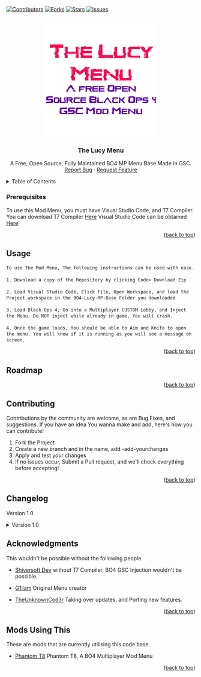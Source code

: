 <div id="top"></div>

[![Contributors][contributors-shield]][contributors-url]
[![Forks][forks-shield]][forks-url]
[![Stars][stars-shield]][stars-url]
[![Issues][issues-shield]][issues-url]



<!-- PROJECT LOGO -->
<br />
<div align="center">
  <a href="https://github.com/TheUnknownCod3r/BO4-Lucy-MP-Base">
    <img src="images/logo.png" alt="Logo" width="300" height="300">
  </a>
  <h3 align="center">The Lucy Menu</h3>

  <p align="center">
	A Free, Open Source, Fully Maintained BO4 MP Menu Base Made in GSC.
    <br />
    <a href="https://github.com/TheUnknownCod3r/BO4-Lucy-MP-Base/issues">Report Bug</a>
    ·
    <a href="https://github.com/TheUnknownCod3r/BO4-Lucy-MP-Base/issues">Request Feature</a>
  </p>
</div>



<!-- TABLE OF CONTENTS -->
<details>
  <summary>Table of Contents</summary>
  <ol>
    <li><a href="#prerequisites">Prerequisites</a></li>
    <li><a href="#usage">Usage</a></li>
    <li><a href="#roadmap">Roadmap</a></li>
    <li><a href="#contributing">Contributing</a></li>
	  <li><a href="#changelog">Changelog</a></li>
    <li><a href="#acknowledgments">Acknowledgments</a></li>
    <li><a href="#mods-using-this">Mods Using The Base</a></li>
  </ol>
</details>




### Prerequisites

To use this Mod Menu, you must have Visual Studio Code, and T7 Compiler.
You can download T7 Compiler [Here](https://www.github.com/shiversoftdev/t7-compiler/releases/)
Visual Studio Code can be obtained [Here](https://code.visualstudio.com/)

<p align="right">(<a href="#top">back to top</a>)</p>



<!-- USAGE EXAMPLES -->
## Usage
	To use The Mod Menu, The following instructions can be used with ease. 
	
	1. Download a copy of the Repository by clicking Code> Download Zip
	
	2. Load Visual Studio Code, Click File, Open Workspace, and load the Project.workspace in the BO4-Lucy-MP-Base Folder you downloaded
	
	3. Load Black Ops 4, Go into a Multiplayer CUSTOM Lobby, and Inject the Menu. Do NOT inject while already in game, You will crash.
	
	4. Once the game loads, You should be able to Aim and Knife to open the menu. You will know if it is running as you will see a message on screen.

<p align="right">(<a href="#top">back to top</a>)</p>



<!-- ROADMAP -->
## Roadmap



<p align="right">(<a href="#top">back to top</a>)</p>



<!-- CONTRIBUTING -->
## Contributing

Contributions by the community are welcome, as are Bug Fixes, and suggestions. If you have an idea You wanna make and add, here's how you can contribute!

1. Fork the Project
2. Create a new branch and in the name, add -add-yourchanges
3. Apply and test your changes
4. If no issues occur, Submit a Pull request, and we'll check everything before accepting!

<p align="right">(<a href="#top">back to top</a>)</p>

## Changelog

Version 1.0
<details>
	<summary>
		Version 1.0
	</summary>

	- Source Code Publish!
</details>



<!-- ACKNOWLEDGMENTS -->
## Acknowledgments

This wouldn't be possible without the following people

* [Shiversoft Dev](https://www.github.com/shiversoftdev/T7-compiler)
	without T7 Compiler, BO4 GSC Injection wouldn't be possible.

* [G1llam](https://www.github.com/G1llam/)
	Original Menu creator

* [TheUnknownCod3r](https://www.github.com/TheUnknownCod3r/)
	Taking over updates, and Porting new features.
	

<p align="right">(<a href="#top">back to top</a>)</p>

<!-- UsingTheMod -->
## Mods Using This

These are mods that are currently utilising this code base.

* [Phantom T8](https://github.com/Lurkzy/phantom-t8)
      Phantom T8, A BO4 Multiplayer Mod Menu

<p align="right">(<a href="#top">back to top</a>)</p>


<!-- MARKDOWN LINKS & IMAGES -->
<!-- https://www.markdownguide.org/basic-syntax/#reference-style-links -->
[contributors-shield]: https://img.shields.io/github/contributors/TheUnknownCod3r/BO4-Lucy-MP-Base.svg?style=for-the-badge
[contributors-url]: https://github.com/TheUnknownCod3r/BO4-Lucy-MP-Base/graphs/contributors
[forks-shield]: https://img.shields.io/github/forks/TheUnknownCod3r/BO4-Lucy-MP-Base.svg?style=for-the-badge
[forks-url]: https://github.com/TheUnknownCod3r/BO4-Lucy-MP-Base/network/members
[stars-shield]: https://img.shields.io/github/stars/TheUnknownCod3r/BO4-Lucy-MP-Base.svg?style=for-the-badge
[stars-url]: https://github.com/TheUnknownCod3r/BBO4-Lucy-MP-Base/stargazers
[issues-shield]: https://img.shields.io/github/issues/TheUnknownCod3r/BO4-Lucy-MP-Base.svg?style=for-the-badge
[issues-url]: https://github.com/TheUnknownCod3r/BO4-Lucy-MP-Base/issues
[license-shield]: https://img.shields.io/github/license/TheUnknownCod3r/BO4-Lucy-MP-Base.svg?style=for-the-badge
[license-url]: https://github.com/TheUnknownCod3r/BO4-Lucy-MP-Base/blob/master/LICENSE.txt
